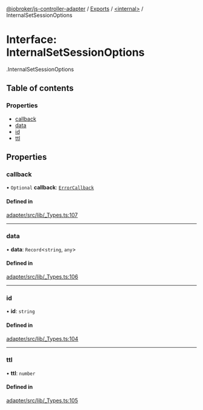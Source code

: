 [@iobroker/js-controller-adapter](../README.md) / [Exports](../modules.md) / [<internal\>](../modules/internal_.md) / InternalSetSessionOptions

# Interface: InternalSetSessionOptions

[<internal>](../modules/internal_.md).InternalSetSessionOptions

## Table of contents

### Properties

- [callback](internal_.InternalSetSessionOptions.md#callback)
- [data](internal_.InternalSetSessionOptions.md#data)
- [id](internal_.InternalSetSessionOptions.md#id)
- [ttl](internal_.InternalSetSessionOptions.md#ttl)

## Properties

### callback

• `Optional` **callback**: [`ErrorCallback`](../modules/internal_.md#errorcallback)

#### Defined in

[adapter/src/lib/_Types.ts:107](https://github.com/ioBroker/ioBroker.js-controller/blob/6912de44/packages/adapter/src/lib/_Types.ts#L107)

___

### data

• **data**: `Record`<`string`, `any`\>

#### Defined in

[adapter/src/lib/_Types.ts:106](https://github.com/ioBroker/ioBroker.js-controller/blob/6912de44/packages/adapter/src/lib/_Types.ts#L106)

___

### id

• **id**: `string`

#### Defined in

[adapter/src/lib/_Types.ts:104](https://github.com/ioBroker/ioBroker.js-controller/blob/6912de44/packages/adapter/src/lib/_Types.ts#L104)

___

### ttl

• **ttl**: `number`

#### Defined in

[adapter/src/lib/_Types.ts:105](https://github.com/ioBroker/ioBroker.js-controller/blob/6912de44/packages/adapter/src/lib/_Types.ts#L105)
